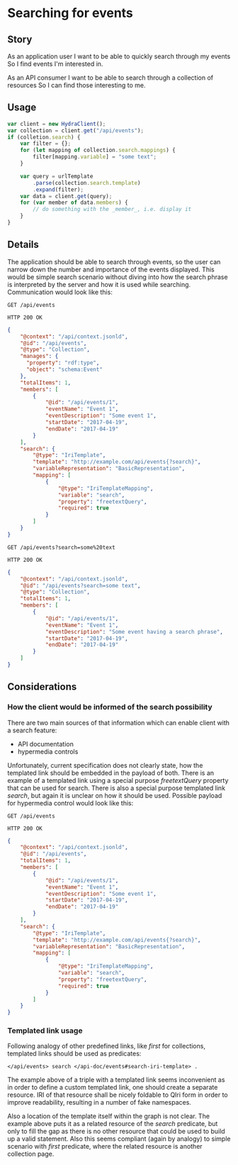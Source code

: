 ﻿# Searching for events

## Story

As an application user
I want to be able to quickly search through my events
So I find events I'm interested in.

As an API consumer
I want to be able to search through a collection of resources
So I can find those interesting to me.


## Usage

```javascript
var client = new HydraClient();
var collection = client.get("/api/events");
if (colletion.search) {
    var filter = {};
    for (let mapping of collection.search.mappings) {
        filter[mapping.variable] = "some text";
    }

    var query = urlTemplate
        .parse(collection.search.template)
        .expand(filter);
    var data = client.get(query);
    for (var member of data.members) {
        // do something with the _member_, i.e. display it
    }
}
```


## Details

The application should be able to search through events,
so the user can narrow down the number and importance of the events displayed.
This would be simple search scenario without diving into how the
search phrase is interpreted by the server and how it is used while searching.
Communication would look like this:

```http
GET /api/events
```

```http
HTTP 200 OK
```

```json
{
    "@context": "/api/context.jsonld",
    "@id": "/api/events",
    "@type": "Collection",
    "manages": {
      "property": "rdf:type",
      "object": "schema:Event"
    },
    "totalItems": 1,
    "members": [
        {
            "@id": "/api/events/1",
            "eventName": "Event 1",
            "eventDescription": "Some event 1",
            "startDate": "2017-04-19",
            "endDate": "2017-04-19"
        }
    ],
    "search": {
        "@type": "IriTemplate",
        "template": "http://example.com/api/events{?search}",
        "variableRepresentation": "BasicRepresentation",
        "mapping": [
            {
                "@type": "IriTemplateMapping",
                "variable": "search",
                "property": "freetextQuery",
                "required": true
            }
        ]
    }
}
```

```http
GET /api/events?search=some%20text
```

```http
HTTP 200 OK
```

```json
{
    "@context": "/api/context.jsonld",
    "@id": "/api/events?search=some text",
    "@type": "Collection",
    "totalItems": 1,
    "members": [
        {
            "@id": "/api/events/1",
            "eventName": "Event 1",
            "eventDescription": "Some event having a search phrase",
            "startDate": "2017-04-19",
            "endDate": "2017-04-19"
        }
    ]
}
```


## Considerations

### How the client would be informed of the search possibility
There are two main sources of that information which can enable client
with a search feature:

- API documentation
- hypermedia controls

Unfortunately, current specification does not clearly state,
how the templated link should be embedded in the payload of both.
There is an example of a templated link using a special
purpose *freetextQuery* property that can be used for search.
There is also a special purpose templated link *search*,
but again it is unclear on how it should be used.
Possible payload for hypermedia control would look like this:

```http
GET /api/events
```

```http
HTTP 200 OK
```

```json
{
    "@context": "/api/context.jsonld",
    "@id": "/api/events",
    "totalItems": 1,
    "members": [
        {
            "@id": "/api/events/1",
            "eventName": "Event 1",
            "eventDescription": "Some event 1",
            "startDate": "2017-04-19",
            "endDate": "2017-04-19"
        }
    ],
    "search": {
        "@type": "IriTemplate",
        "template": "http://example.com/api/events{?search}",
        "variableRepresentation": "BasicRepresentation",
        "mapping": [
            {
                "@type": "IriTemplateMapping",
                "variable": "search",
                "property": "freetextQuery",
                "required": true
            }
        ]
    }
}
```


### Templated link usage

Following analogy of other predefined links, like *first* for collections,
templated links should be used as predicates:

```turtle
</api/events> search </api-doc/events#search-iri-template> .
```

The example above of a triple with a templated link
seems inconvenient as in order to define a custom
templated link, one should create a separate resource.
IRI of that resource shall be nicely foldable to QIri form
in order to improve readability, resulting in a number
of fake namespaces.

Also a location of the template itself within the graph is not clear.
The example above puts it as a related resource of the
*search* predicate, but only to fill the gap as
there is no other resource that could be used to
build up a valid statement.
Also this seems compliant (again by analogy) to simple scenario
with *first* predicate, where the related resource is another collection page.
